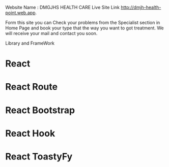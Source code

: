 Website Name :
 DMGJHS HEALTH CARE
Live Site Link http://dmjh-health-point.web.app.

Form this site you can Check your problems from the Specialist section in Home Page and book your type that the way you want to got treatment. We will receive your mail and contact you soon.


Library and FrameWork
# React
# React Route
# React Bootstrap
# React Hook
# React ToastyFy